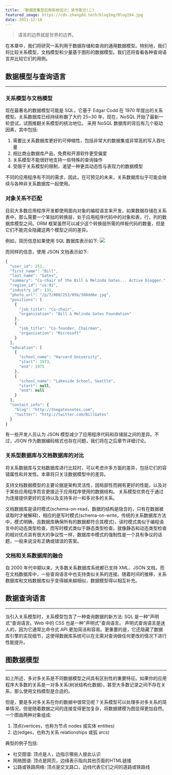 ```yaml
---
title: 『数据密集型应用系统设计』读书笔记(二)
featured_image: https://cdn.zhangdd.tech/blogImg/Blog194.jpg
date: 2021-12-18
---
```


> 语言的边界就是世界的边界。

在本章中，我们将研究一系列用于数据存储和查询的通用数据模型。特别地，我们将比较关系模型，文档模型和少量基于图形的数据模型。我们还将查看各种查询语言并比较它们的用例。

## 数据模型与查询语言
***  
### 关系模型与文档模型
现在最著名的数据模型可能是 SQL，它基于 Edgar Codd 在 1970 年提出的关系模型。关系数据库已经持续称霸了大约 25~30 年，现在，NoSQL 开始了最新一轮尝试，试图推翻关系模型的统治地位。
采用 NoSQL 数据库的背后有几个驱动因素，其中包括: 
1. 需要比关系数据库更好的可伸缩性，包括非常大的数据集或非常高的写入吞吐量
2. 相比商业数据库产品，免费和开源软件更受偏爱
3. 关系模型不能很好地支持一些特殊的查询操作
4. 受限于关系模型的限制，渴望一种更具动态性与表现力的数据模型

不同的应用程序有不同的需求，因此，在可预见的未来，关系数据库似乎可能会继续与各种非关系数据库一起使用。

### 对象关系不匹配
目前大多数应用程序开发都使用面向对象的编程语言来开发，如果数据存储在关系表中，那么需要一个笨拙的转换层，处于应用程序代码中的对象和表，行，列的数据库模型之间。ORM 框架虽然可以减少这个转换层所需的样板代码的数量，但是它们不能完全隐藏这两个模型之间的差异。

例如，简历信息如果使用 SQL 数据库表示如下: 
![](https://cdn.zhangdd.tech/contentImg/ddia/fig2-1.png)

而同样的信息，使用 JSON 文档表示如下: 

``` javascript
{
  "user_id": 251,
  "first_name": "Bill",
  "last_name": "Gates",
  "summary": "Co-chair of the Bill & Melinda Gates... Active blogger.",
  "region_id": "us:91",
  "industry_id": 131,
  "photo_url": "/p/7/000/253/05b/308dd6e.jpg",
  "positions": [
    {
      "job_title": "Co-chair",
      "organization": "Bill & Melinda Gates Foundation"
    },
    {
      "job_title": "Co-founder, Chairman",
      "organization": "Microsoft"
    }
  ],
  "education": [
    {
      "school_name": "Harvard University",
      "start": 1973,
      "end": 1975
    },
    {
      "school_name": "Lakeside School, Seattle",
      "start": null,
      "end": null
    }
  ],
  "contact_info": {
    "blog": "http://thegatesnotes.com",
    "twitter": "http://twitter.com/BillGates"
  }
}
```

有一些开发人员认为 JSON 模型减少了应用程序代码和存储层之间的差异。不过，JSON 作为数据编码格式也存在问题，我们将在之后章节详细讨论。

### 关系型数据库与文档数据库的对比
将关系数据库与文档数据库进行比较时，可以考虑许多方面的差异，包括它们的容错属性和并发性。本章将只关注数据模型中的差异。

支持文档数据模型的主要论据是架构灵活性，因局部性而拥有更好的性能，以及对于某些应用程序而言更接近于应用程序使用的数据结构。
关系模型优势在于通过为连接提供更好的支持以及支持多对一和多对多的关系。

文档数据库是读时模式(schema-on-read，数据的结构是隐含的，只有在数据被读取时才被解释)，相应的是写时模式(schema-on-write，传统的关系数据库方法中，模式明确，且数据库确保所有的数据都符合其模式)，读时模式类似于编程语言中的动态类型检查，而写时模式类似于静态类型检查。就像静态和动态类型检查的相对优点具有很大的争议性一样，数据库中模式的强制性是一个具有争议的话题，一般来说没有正确或错误的答案。

### 文档和关系数据库的融合
自 2000 年代中期以来，大多数关系数据库系统都已支持 XML、JSON 文档，而在文档数据库中，一些查询语言中也支持类似关系的连接。随着时间的推移，关系数据库和文档数据库似乎变得越来越相似，数据模型得以相互补充。

## 数据查询语言
***  
当引入关系模型时，关系模型包含了一种查询数据的新方法: SQL 是一种"声明式"查询语言。Web 中的 CSS 也是一种"声明式"查询语言。
声明式查询语言是迷人的，因为它通常比命令式 API 更加简洁和容易。更重要的是，它还隐藏了数据库引擎的实现细节，这使得数据库系统可以在无需对查询做任何更改的情况下进行性能提升。

## 图数据模型
***  
如上所述，多对多关系是不同数据模型之间具有区别性的重要特征。如果你的应用程序大多数的关系是一对多关系(树状结构化数据)，甚至大多数记录之间不存在关系，那么使用文档模型是合适的。

但是，要是多对多关系在你的数据中很常见呢？关系模型可以处理多对多关系的简单情况，但是随着数据之间的连接变得更加复杂，将数据建模为图显得更加自然。
一个图由两种对象组成: 
1. 顶点(vertices，也称为节点 nodes 或实体 entities)
2. 边(edges，也称为关系 relationships 或弧 arcs)

典型的例子包括: 
- 社交图谱: 顶点是人，边指示哪些人彼此认识
- 网络图谱: 顶点是网页，边缘表示指向其他页面的HTML链接
- 公路或铁路网络: 顶点是交叉路口，边线代表它们之间的道路或铁路线